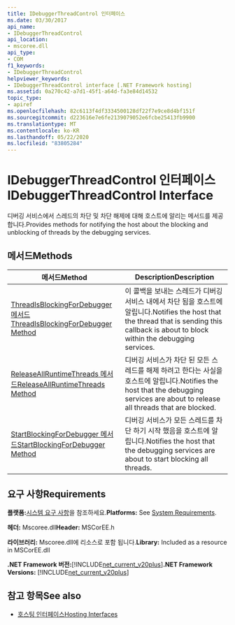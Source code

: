 ```yaml
---
title: IDebuggerThreadControl 인터페이스
ms.date: 03/30/2017
api_name:
- IDebuggerThreadControl
api_location:
- mscoree.dll
api_type:
- COM
f1_keywords:
- IDebuggerThreadControl
helpviewer_keywords:
- IDebuggerThreadControl interface [.NET Framework hosting]
ms.assetid: 0a270c42-a7d1-45f1-a64d-fa3e84d14532
topic_type:
- apiref
ms.openlocfilehash: 82c6113f4df3334500128df22f7e9ce8d4bf151f
ms.sourcegitcommit: d223616e7e6fe2139079052e6fcbe25413fb9900
ms.translationtype: MT
ms.contentlocale: ko-KR
ms.lasthandoff: 05/22/2020
ms.locfileid: "83805284"
---
```

# <a name="idebuggerthreadcontrol-interface"></a><span data-ttu-id="e71a5-102">IDebuggerThreadControl 인터페이스</span><span class="sxs-lookup"><span data-stu-id="e71a5-102">IDebuggerThreadControl Interface</span></span>
<span data-ttu-id="e71a5-103">디버깅 서비스에서 스레드의 차단 및 차단 해제에 대해 호스트에 알리는 메서드를 제공 합니다.</span><span class="sxs-lookup"><span data-stu-id="e71a5-103">Provides methods for notifying the host about the blocking and unblocking of threads by the debugging services.</span></span>  
  
## <a name="methods"></a><span data-ttu-id="e71a5-104">메서드</span><span class="sxs-lookup"><span data-stu-id="e71a5-104">Methods</span></span>  
  
|<span data-ttu-id="e71a5-105">메서드</span><span class="sxs-lookup"><span data-stu-id="e71a5-105">Method</span></span>|<span data-ttu-id="e71a5-106">Description</span><span class="sxs-lookup"><span data-stu-id="e71a5-106">Description</span></span>|  
|------------|-----------------|  
|[<span data-ttu-id="e71a5-107">ThreadIsBlockingForDebugger 메서드</span><span class="sxs-lookup"><span data-stu-id="e71a5-107">ThreadIsBlockingForDebugger Method</span></span>](idebuggerthreadcontrol-threadisblockingfordebugger-method.md)|<span data-ttu-id="e71a5-108">이 콜백을 보내는 스레드가 디버깅 서비스 내에서 차단 됨을 호스트에 알립니다.</span><span class="sxs-lookup"><span data-stu-id="e71a5-108">Notifies the host that the thread that is sending this callback is about to block within the debugging services.</span></span>|  
|[<span data-ttu-id="e71a5-109">ReleaseAllRuntimeThreads 메서드</span><span class="sxs-lookup"><span data-stu-id="e71a5-109">ReleaseAllRuntimeThreads Method</span></span>](idebuggerthreadcontrol-releaseallruntimethreads-method.md)|<span data-ttu-id="e71a5-110">디버깅 서비스가 차단 된 모든 스레드를 해제 하려고 한다는 사실을 호스트에 알립니다.</span><span class="sxs-lookup"><span data-stu-id="e71a5-110">Notifies the host that the debugging services are about to release all threads that are blocked.</span></span>|  
|[<span data-ttu-id="e71a5-111">StartBlockingForDebugger 메서드</span><span class="sxs-lookup"><span data-stu-id="e71a5-111">StartBlockingForDebugger Method</span></span>](idebuggerthreadcontrol-startblockingfordebugger-method.md)|<span data-ttu-id="e71a5-112">디버깅 서비스가 모든 스레드를 차단 하기 시작 했음을 호스트에 알립니다.</span><span class="sxs-lookup"><span data-stu-id="e71a5-112">Notifies the host that the debugging services are about to start blocking all threads.</span></span>|  
  
## <a name="requirements"></a><span data-ttu-id="e71a5-113">요구 사항</span><span class="sxs-lookup"><span data-stu-id="e71a5-113">Requirements</span></span>  
 <span data-ttu-id="e71a5-114">**플랫폼:**[시스템 요구 사항](../../get-started/system-requirements.md)을 참조하세요.</span><span class="sxs-lookup"><span data-stu-id="e71a5-114">**Platforms:** See [System Requirements](../../get-started/system-requirements.md).</span></span>  
  
 <span data-ttu-id="e71a5-115">**헤더:** Mscoree.dll</span><span class="sxs-lookup"><span data-stu-id="e71a5-115">**Header:** MSCorEE.h</span></span>  
  
 <span data-ttu-id="e71a5-116">**라이브러리:** Mscoree.dll에 리소스로 포함 됩니다.</span><span class="sxs-lookup"><span data-stu-id="e71a5-116">**Library:** Included as a resource in MSCorEE.dll</span></span>  
  
 <span data-ttu-id="e71a5-117">**.NET Framework 버전:**[!INCLUDE[net_current_v20plus](../../../../includes/net-current-v20plus-md.md)]</span><span class="sxs-lookup"><span data-stu-id="e71a5-117">**.NET Framework Versions:** [!INCLUDE[net_current_v20plus](../../../../includes/net-current-v20plus-md.md)]</span></span>  
  
## <a name="see-also"></a><span data-ttu-id="e71a5-118">참고 항목</span><span class="sxs-lookup"><span data-stu-id="e71a5-118">See also</span></span>

- [<span data-ttu-id="e71a5-119">호스팅 인터페이스</span><span class="sxs-lookup"><span data-stu-id="e71a5-119">Hosting Interfaces</span></span>](hosting-interfaces.md)
